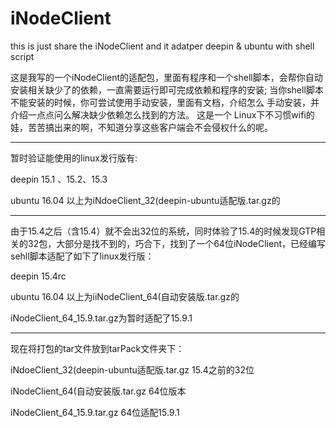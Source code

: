 # iNodeClient
this is just share the iNodeClient and it adatper deepin &amp; ubuntu with shell script  

这是我写的一个iNodeClient的适配包，里面有程序和一个shell脚本，会帮你自动安装相关缺少了的依赖，一直需要运行即可完成依赖和程序的安装;
当你shell脚本不能安装的时候，你可尝试使用手动安装，里面有文档，介绍怎么 手动安装，并介绍一点点问么解决缺少依赖怎么找到的方法。
这是一个 Linux下不习惯wifi的娃，苦苦搞出来的啊，不知道分享这些客户端会不会侵权什么的呢。

---

暂时验证能使用的linux发行版有:
 
 deepin 15.1 、15.2、15.3
 
 ubuntu 16.04
以上为iNdoeClient_32(deepin-ubuntu适配版.tar.gz的

--- 

 由于15.4之后（含15.4）就不会出32位的系统，同时体验了15.4的时候发现GTP相关的32包，大部分是找不到的，巧合下，找到了一个64位iNodeClient，已经编写sehll脚本适配了如下了linux发行版：
 
 deepin 15.4rc
 
 ubuntu 16.04
以上为iiNodeClient_64(自动安装版.tar.gz的

iNodeClient_64_15.9.tar.gz为暂时适配了15.9.1
 
---

现在将打包的tar文件放到tarPack文件夹下：

iNdoeClient_32(deepin-ubuntu适配版.tar.gz 15.4之前的32位

iNodeClient_64(自动安装版.tar.gz 64位版本

iNodeClient_64_15.9.tar.gz 64位适配15.9.1

